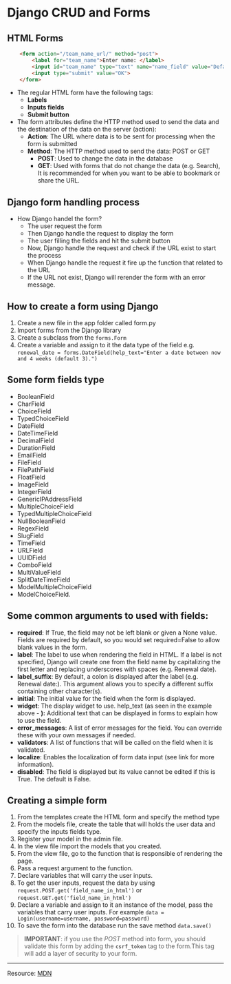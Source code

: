 # Django CRUD and Forms

## HTML Forms
```HTML
    <form action="/team_name_url/" method="post">
        <label for="team_name">Enter name: </label>
        <input id="team_name" type="text" name="name_field" value="Default name for team.">
        <input type="submit" value="OK">
    </form>
```
  - The regular HTML form have the  following tags:
    - **Labels**
    - **Inputs fields**
    - **Submit button**
  - The form attributes define the HTTP method used to send the data and the destination of the data on the server (action):
    - **Action**: The URL where data is to be sent for processing when the form is submitted
    - **Method**: The HTTP method used to send the data: POST or GET
      * **POST**: Used to change the data in the database
      * **GET**: Used with forms that do not change the data (e.g. Search), It is recommended for when you want to be able to bookmark or share the URL.
  
## Django form handling process
  - How Django handel the form?
    - The user request the form
    - Then Django handle the request to display the form
    - The user filling the fields and hit the submit button
    - Now, Django handle the request and check if the URL exist to start the process
    - When Django handle the request it fire up the function that related to the URL
    - If the URL not exist, Django will rerender the form with an error message.

## How to create a form using Django
  1. Create a new file in the app folder called form.py
  2. Import forms from the Django library
  3. Create a subclass from the `forms.Form`
  4. Create a variable and assign to it the data type of the field e.g. `renewal_date = forms.DateField(help_text="Enter a date between now and 4 weeks (default 3).")`

## Some form fields type 
  - BooleanField
  - CharField
  - ChoiceField
  - TypedChoiceField
  - DateField
  - DateTimeField
  - DecimalField
  - DurationField
  - EmailField
  - FileField
  - FilePathField
  - FloatField
  - ImageField
  - IntegerField
  - GenericIPAddressField
  - MultipleChoiceField
  - TypedMultipleChoiceField
  - NullBooleanField
  - RegexField
  - SlugField
  - TimeField
  - URLField
  - UUIDField
  - ComboField
  - MultiValueField
  - SplitDateTimeField
  - ModelMultipleChoiceField
  - ModelChoiceField.

## Some common arguments to used with fields:
  - **required**: If True, the field may not be left blank or given a None value. Fields are required by default, so you would set required=False to allow blank values in the form.
  - **label**: The label to use when rendering the field in HTML. If a label is not specified, Django will create one from the field name by capitalizing the first letter and replacing underscores with spaces (e.g. Renewal date).
  - **label_suffix**: By default, a colon is displayed after the label (e.g. Renewal date​:). This argument allows you to specify a different suffix containing other character(s).
  - **initial**: The initial value for the field when the form is displayed.
  - **widget**: The display widget to use.
help_text (as seen in the example above  - **):** Additional text that can be displayed in forms to explain how to use the field.
  - **error_messages**: A list of error messages for the field. You can override these with your own messages if needed.
  - **validators**: A list of functions that will be called on the field when it is validated.
  - **localize**: Enables the localization of form data input (see link for more information).
  - **disabled**: The field is displayed but its value cannot be edited if this is True. The default is False.

## Creating a simple form 
  1. From the templates create the HTML form and specify the method type
  2. From the models file, create the table that will holds the user data and specify the inputs fields type.
  3. Register your model in the admin file.
  4. In the view file import the models that you created.
  5. From the view file, go to the function that is responsible of rendering the page.
  6. Pass a request argument to the function.
  7. Declare variables that will carry the user inputs.
  8. To get the user inputs, request the data by using `request.POST.get('field_name_in_html')` or `request.GET.get('field_name_in_html')`
  9. Declare a variable and assign to it an instance of the model, pass the variables that carry user inputs. For example `data = Login(username=username, password=password)`
  10. To save the form into the database run the save method `data.save()`


> **IMPORTANT**: if you use the *POST* method into form, you should validate this form by adding the **`csrf_token`** tag to the form.This tag will add a layer of security to your form.

---
Resource: [MDN](https://developer.mozilla.org/en-US/docs/Learn/Server-side/Django/Forms)
